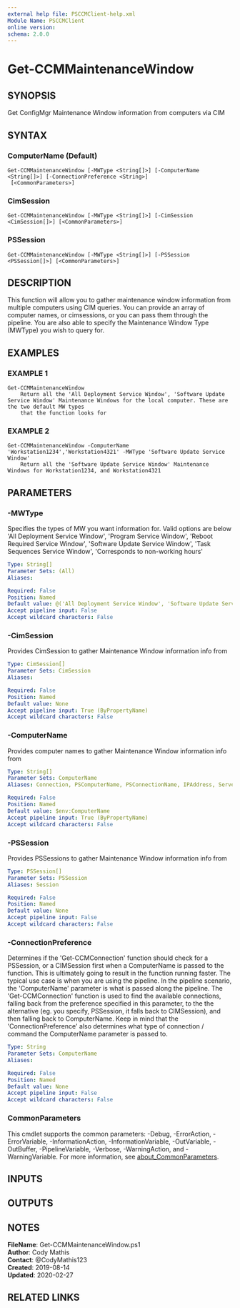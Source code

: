 ```yaml
---
external help file: PSCCMClient-help.xml
Module Name: PSCCMClient
online version:
schema: 2.0.0
---
```


# Get-CCMMaintenanceWindow

## SYNOPSIS
Get ConfigMgr Maintenance Window information from computers via CIM

## SYNTAX

### ComputerName (Default)
```
Get-CCMMaintenanceWindow [-MWType <String[]>] [-ComputerName <String[]>] [-ConnectionPreference <String>]
 [<CommonParameters>]
```

### CimSession
```
Get-CCMMaintenanceWindow [-MWType <String[]>] [-CimSession <CimSession[]>] [<CommonParameters>]
```

### PSSession
```
Get-CCMMaintenanceWindow [-MWType <String[]>] [-PSSession <PSSession[]>] [<CommonParameters>]
```

## DESCRIPTION
This function will allow you to gather maintenance window information from multiple computers using CIM queries.
You can provide an array of computer names, or cimsessions,
or you can pass them through the pipeline.
You are also able to specify the Maintenance Window Type (MWType) you wish to query for.

## EXAMPLES

### EXAMPLE 1
```
Get-CCMMaintenanceWindow
    Return all the 'All Deployment Service Window', 'Software Update Service Window' Maintenance Windows for the local computer. These are the two default MW types
    that the function looks for
```

### EXAMPLE 2
```
Get-CCMMaintenanceWindow -ComputerName 'Workstation1234','Workstation4321' -MWType 'Software Update Service Window'
    Return all the 'Software Update Service Window' Maintenance Windows for Workstation1234, and Workstation4321
```

## PARAMETERS

### -MWType
Specifies the types of MW you want information for.
Valid options are below
    'All Deployment Service Window',
    'Program Service Window',
    'Reboot Required Service Window',
    'Software Update Service Window',
    'Task Sequences Service Window',
    'Corresponds to non-working hours'

```yaml
Type: String[]
Parameter Sets: (All)
Aliases:

Required: False
Position: Named
Default value: @('All Deployment Service Window', 'Software Update Service Window')
Accept pipeline input: False
Accept wildcard characters: False
```

### -CimSession
Provides CimSession to gather Maintenance Window information info from

```yaml
Type: CimSession[]
Parameter Sets: CimSession
Aliases:

Required: False
Position: Named
Default value: None
Accept pipeline input: True (ByPropertyName)
Accept wildcard characters: False
```

### -ComputerName
Provides computer names to gather Maintenance Window information info from

```yaml
Type: String[]
Parameter Sets: ComputerName
Aliases: Connection, PSComputerName, PSConnectionName, IPAddress, ServerName, HostName, DNSHostName

Required: False
Position: Named
Default value: $env:ComputerName
Accept pipeline input: True (ByPropertyName)
Accept wildcard characters: False
```

### -PSSession
Provides PSSessions to gather Maintenance Window information info from

```yaml
Type: PSSession[]
Parameter Sets: PSSession
Aliases: Session

Required: False
Position: Named
Default value: None
Accept pipeline input: False
Accept wildcard characters: False
```

### -ConnectionPreference
Determines if the 'Get-CCMConnection' function should check for a PSSession, or a CIMSession first when a ComputerName
is passed to the function.
This is ultimately going to result in the function running faster.
The typical use case is
when you are using the pipeline.
In the pipeline scenario, the 'ComputerName' parameter is what is passed along the
pipeline.
The 'Get-CCMConnection' function is used to find the available connections, falling back from the preference
specified in this parameter, to the the alternative (eg.
you specify, PSSession, it falls back to CIMSession), and then
falling back to ComputerName.
Keep in mind that the 'ConnectionPreference' also determines what type of connection / command
the ComputerName parameter is passed to.

```yaml
Type: String
Parameter Sets: ComputerName
Aliases:

Required: False
Position: Named
Default value: None
Accept pipeline input: False
Accept wildcard characters: False
```

### CommonParameters

This cmdlet supports the common parameters: -Debug, -ErrorAction, -ErrorVariable, -InformationAction, -InformationVariable, -OutVariable, -OutBuffer, -PipelineVariable, -Verbose, -WarningAction, and -WarningVariable. For more information, see [about_CommonParameters](http://go.microsoft.com/fwlink/?LinkID=113216).

## INPUTS

## OUTPUTS

## NOTES

**FileName**:    Get-CCMMaintenanceWindow.ps1  
**Author**:      Cody Mathis  
**Contact**:     @CodyMathis123  
**Created**:     2019-08-14  
**Updated**:     2020-02-27  

## RELATED LINKS
